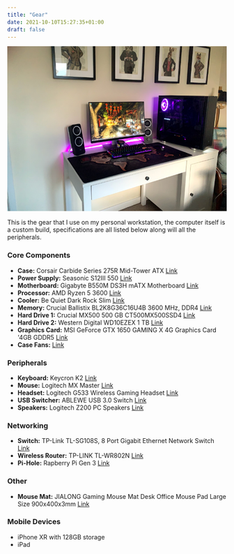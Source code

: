 ```yaml
---
title: "Gear"
date: 2021-10-10T15:27:35+01:00
draft: false
---
```


![Old Desk Setup Picture](/img/rebuilding-my-workstaion-10.jpg)

This is the gear that I use on my personal workstation, the computer itself is a custom build, specifications are all listed below along will all the peripherals.

### Core Components

* **Case:** Corsair Carbide Series 275R Mid-Tower ATX [Link](https://www.amazon.co.uk/gp/product/B079JVTPJK/ref=ppx_yo_dt_b_asin_title_o01_s00?ie=UTF8&psc=1)
* **Power Supply:** Seasonic S12III 550 [Link](https://www.amazon.co.uk/gp/product/B07MWGZT5N/ref=ppx_yo_dt_b_asin_title_o02_s02?ie=UTF8&psc=1)
* **Motherboard:** Gigabyte B550M DS3H mATX Motherboard [Link](https://www.amazon.co.uk/gp/product/B089TNX9YT/ref=ppx_yo_dt_b_asin_title_o02_s01?ie=UTF8&psc=1)
* **Processor:** AMD Ryzen 5 3600 [Link](https://www.amazon.co.uk/gp/product/B07STGGQ18/ref=ppx_yo_dt_b_asin_title_o02_s00?ie=UTF8&psc=1)
* **Cooler:** Be Quiet Dark Rock Slim [Link](https://www.amazon.co.uk/gp/product/B07R5TQQMR/ref=ppx_yo_dt_b_asin_title_o07_s00?ie=UTF8&psc=1)
* **Memory:** Crucial Ballistix BL2K8G36C16U4B 3600 MHz, DDR4 [Link](https://www.amazon.co.uk/gp/product/B083V93HJG/ref=ppx_yo_dt_b_asin_title_o01_s01?ie=UTF8&psc=1)
* **Hard Drive 1:** Crucial MX500 500 GB CT500MX500SSD4 [Link](https://www.amazon.co.uk/gp/product/B077SQ8J1V/ref=ppx_yo_dt_b_asin_title_o00_s00?ie=UTF8&psc=1)
* **Hard Drive 2:** Western Digital WD10EZEX 1 TB [Link](https://www.amazon.co.uk/gp/product/B0088PUEPK/ref=ppx_yo_dt_b_asin_title_o09_s00?ie=UTF8&psc=1)
* **Graphics Card:** MSI GeForce GTX 1650 GAMING X 4G Graphics Card '4GB GDDR5 [Link](https://www.amazon.co.uk/gp/product/B07QMT923B/ref=ppx_yo_dt_b_asin_title_o01_s01?ie=UTF8&psc=1)
* **Case Fans:** [Link](https://www.amazon.co.uk/gp/product/B075VGN4M1/ref=ppx_yo_dt_b_asin_title_o08_s00?ie=UTF8&psc=1)

### Peripherals

* **Keyboard:** Keycron K2 [Link](https://www.keychron.com/products/keychron-k2-hot-swappable-wireless-mechanical-keyboard?variant=32187465433177)
* **Mouse:** Logitech MX Master [Link](https://www.amazon.co.uk/gp/product/B0761YL588/ref=ppx_yo_dt_b_asin_title_o05_s00?ie=UTF8&psc=1) 
* **Headset:** Logitech G533 Wireless Gaming Headset [Link](https://www.amazon.co.uk/gp/product/B01MYW8COY/ref=ppx_yo_dt_b_asin_title_o05_s00?ie=UTF8&psc=1)
* **USB Switcher:** ABLEWE USB 3.0 Switch [Link](https://www.amazon.co.uk/gp/product/B07WMG6LB7/ref=ppx_yo_dt_b_asin_title_o00_s00?ie=UTF8&psc=1)
* **Speakers:** Logitech Z200 PC Speakers [Link](https://www.amazon.co.uk/gp/product/B00FSF2OSS/ref=ppx_yo_dt_b_asin_title_o00_s00?ie=UTF8&psc=1)

### Networking

* **Switch:** TP-Link TL-SG108S, 8 Port Gigabit Ethernet Network Switch [Link](https://www.amazon.co.uk/gp/product/B07HP6ZLSM/ref=ppx_yo_dt_b_asin_title_o00_s00?ie=UTF8&psc=1)
* **Wireless Router:** TP-LINK TL-WR802N [Link](https://www.amazon.co.uk/gp/product/B00TACCPUW/ref=ppx_yo_dt_b_asin_title_o01_s00?ie=UTF8&psc=1)
* **Pi-Hole:** Rapberry Pi Gen 3 [Link](https://pi-hole.net/)

### Other

* **Mouse Mat:** JIALONG Gaming Mouse Mat Desk Office Mouse Pad Large Size 900x400x3mm  [Link](https://www.amazon.co.uk/gp/product/B06XV72MGR/ref=ppx_yo_dt_b_asin_title_o05_s01?ie=UTF8&psc=1)

### Mobile Devices

* iPhone XR with 128GB storage
* iPad

